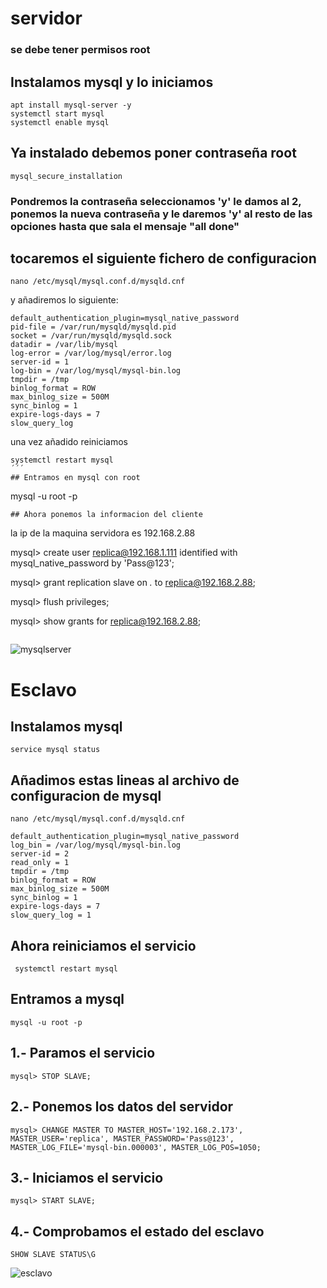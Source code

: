 # servidor

### se debe tener permisos root

## Instalamos mysql y lo iniciamos
```
apt install mysql-server -y
systemctl start mysql
systemctl enable mysql
```
## Ya instalado debemos poner contraseña root

```
mysql_secure_installation 
```

 ### Pondremos la contraseña seleccionamos 'y' le damos al 2, ponemos la nueva contraseña y le daremos 'y' al resto de las opciones hasta que sala el mensaje "all done"
 
 ## tocaremos el siguiente fichero de configuracion
 
```
nano /etc/mysql/mysql.conf.d/mysqld.cnf
```

y añadiremos lo siguiente:
```
default_authentication_plugin=mysql_native_password
pid-file = /var/run/mysqld/mysqld.pid
socket = /var/run/mysqld/mysqld.sock
datadir = /var/lib/mysql
log-error = /var/log/mysql/error.log
server-id = 1
log-bin = /var/log/mysql/mysql-bin.log
tmpdir = /tmp
binlog_format = ROW
max_binlog_size = 500M
sync_binlog = 1
expire-logs-days = 7
slow_query_log
```
una vez añadido reiniciamos

```
systemctl restart mysql
´´´
## Entramos en mysql con root
```
mysql -u root -p
```
## Ahora ponemos la informacion del cliente
```
la ip de la maquina servidora es 192.168.2.88

mysql> create user replica@192.168.1.111 identified with mysql_native_password by 'Pass@123';

mysql> grant replication slave on *.* to replica@192.168.2.88;

mysql> flush privileges;

mysql> show grants for replica@192.168.2.88;
```
```
![mysqlserver](https://github.com/jaimeod010/servidor-de-aplicaciones/blob/main/IMAGENES/MASTERMYSQL.png)

# Esclavo
## Instalamos mysql

```apt-get update && sudo apt-get install mysql-client mysql-server
service mysql status

```
## Añadimos estas lineas al archivo de configuracion de mysql

```
nano /etc/mysql/mysql.conf.d/mysqld.cnf
```

```
default_authentication_plugin=mysql_native_password
log_bin = /var/log/mysql/mysql-bin.log
server-id = 2
read_only = 1
tmpdir = /tmp
binlog_format = ROW
max_binlog_size = 500M
sync_binlog = 1
expire-logs-days = 7
slow_query_log = 1
```

## Ahora reiniciamos el servicio

```
 systemctl restart mysql
```

## Entramos a mysql 
```
mysql -u root -p
```
## 1.- Paramos el servicio

```
mysql> STOP SLAVE;

```
## 2.- Ponemos los datos del servidor
```
mysql> CHANGE MASTER TO MASTER_HOST='192.168.2.173', MASTER_USER='replica', MASTER_PASSWORD='Pass@123', MASTER_LOG_FILE='mysql-bin.000003', MASTER_LOG_POS=1050;
```

## 3.- Iniciamos el servicio

```
mysql> START SLAVE;

```

## 4.- Comprobamos el estado del esclavo
```
SHOW SLAVE STATUS\G
```

![esclavo](https://github.com/jaimeod010/servidor-de-aplicaciones/blob/main/IMAGENES/ESCLAVOMYSQL.png)
